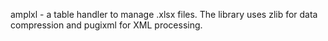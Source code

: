 amplxl - a table handler to manage .xlsx files.
The library uses zlib for data compression and pugixml for XML processing.



